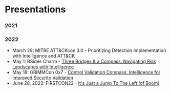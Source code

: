 # Presentations

### 2021


### 2022
* March 29: MITRE ATT&CKcon 3.0 - Prioritizing Detection Implementation with Intelligence and ATT&CK
* May 1: BSides Charm - [Three Bridges & a Compass: Navigating Risk Landscapes with Intelligence](https://github.com/tropChaud/Presentations/tree/main/2022_05_BSidesCharm)
* May 18: GRIMMCon 0x7 - [Control Validation Compass: Intelligence for Improved Security Validation](https://github.com/tropChaud/Presentations/tree/main/2022_05_GRIMMCon)
* June 28, 2022: FIRSTCON22 - [It's Just a Jump To The Left (of Boom)]()
